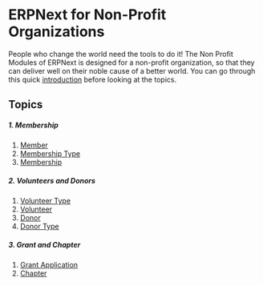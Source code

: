 <!-- add-breadcrumbs -->
# ERPNext for Non-Profit Organizations

People who change the world need the tools to do it! The Non Profit Modules of ERPNext is designed for a non-profit organization, so that they can deliver well on their noble cause of a better world. You can go through this quick [introduction](/docs/v13/user/manual/en/non_profit/introduction) before looking at the topics.

## Topics

##### 1. Membership
1. [Member](/docs/v13/user/manual/en/non_profit/member)
1. [Membership Type](/docs/v13/user/manual/en/non_profit/membership_type)
1. [Membership](/docs/v13/user/manual/en/non_profit/membership)

##### 2. Volunteers and Donors
1. [Volunteer Type](/docs/v13/user/manual/en/non_profit/volunteer_type)
1. [Volunteer](/docs/v13/user/manual/en/non_profit/volunteer)
1. [Donor](/docs/v13/user/manual/en/non_profit/donor)
1. [Donor Type](/docs/v13/user/manual/en/non_profit/donor_type)

##### 3. Grant and Chapter
1. [Grant Application](/docs/v13/user/manual/en/non_profit/grant-application/)
1. [Chapter](/docs/v13/user/manual/en/non_profit/chapter)
